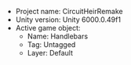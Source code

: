 <!-- UNITY CODE ASSIST INSTRUCTIONS START -->
- Project name: CircuitHeirRemake
- Unity version: Unity 6000.0.49f1
- Active game object:
  - Name: Handlebars
  - Tag: Untagged
  - Layer: Default
<!-- UNITY CODE ASSIST INSTRUCTIONS END -->